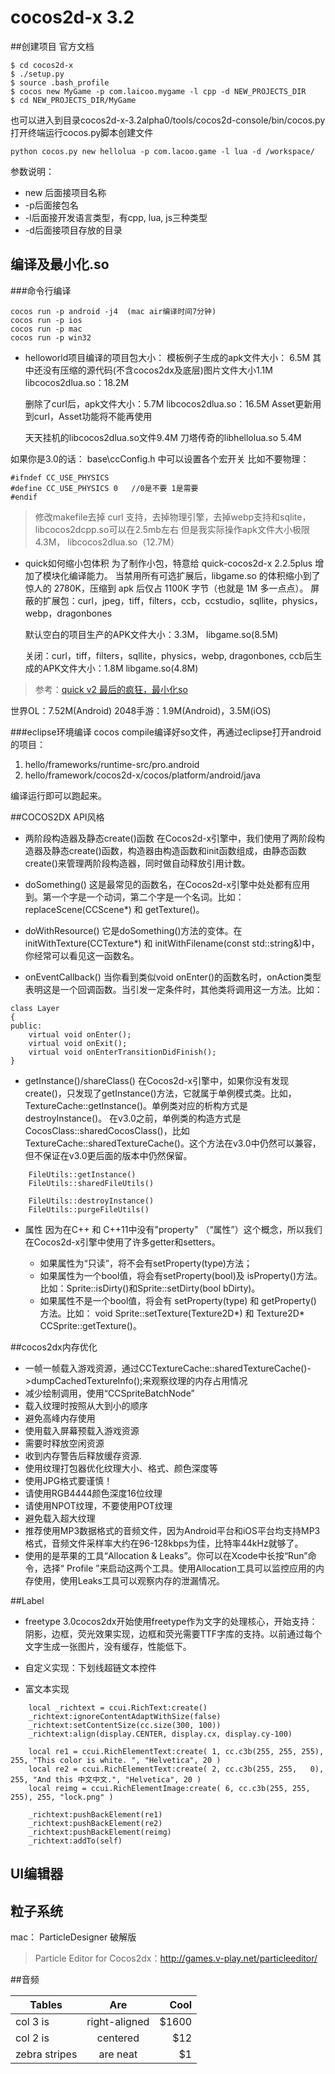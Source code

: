 
# cocos2d-x 3.2
##创建项目
官方文档
```
$ cd cocos2d-x
$ ./setup.py
$ source .bash_profile
$ cocos new MyGame -p com.laicoo.mygame -l cpp -d NEW_PROJECTS_DIR
$ cd NEW_PROJECTS_DIR/MyGame
```

也可以进入到目录cocos2d-x-3.2alpha0/tools/cocos2d-console/bin/cocos.py
打开终端运行cocos.py脚本创建文件
```
python cocos.py new hellolua -p com.lacoo.game -l lua -d /workspace/
```
参数说明：

- new 后面接项目名称
- -p后面接包名
- -l后面接开发语言类型，有cpp, lua, js三种类型
- -d后面接项目存放的目录


## 编译及最小化.so
###命令行编译
```
cocos run -p android -j4  (mac air编译时间7分钟)
cocos run -p ios
cocos run -p mac
cocos run -p win32
```

- helloworld项目编译的项目包大小：
	模板例子生成的apk文件大小： 6.5M
		其中还没有压缩的源代码(不含cocos2dx及底层)图片文件大小1.1M
		libcocos2dlua.so：18.2M
		
	删除了curl后，apk文件大小：5.7M
		libcocos2dlua.so：16.5M
	Asset更新用到curl，Asset功能将不能再使用
	
	天天挂机的libcocos2dlua.so文件9.4M
	刀塔传奇的libhellolua.so 5.4M

如果你是3.0的话： base\ccConfig.h 中可以设置各个宏开关 比如不要物理： 
```
#ifndef CC_USE_PHYSICS
#define CC_USE_PHYSICS 0   //0是不要 1是需要
#endif 
```
>修改makefile去掉 curl 支持，去掉物理引擎，去掉webp支持和sqlite，  libcocos2dcpp.so可以在2.5mb左右 
但是我实际操作apk文件大小极限4.3M， libcocos2dlua.so（12.7M）

- quick如何缩小包体积
	为了制作小包，特意给 quick-cocos2d-x 2.2.5plus 增加了模块化编译能力。
	当禁用所有可选扩展后，libgame.so 的体积缩小到了惊人的 2780K，压缩到 apk 后仅占 1100K 字节（也就是 1M 多一点点）。
	屏蔽的扩展包：curl，jpeg，tiff，filters，ccb，ccstudio，sqllite，physics，webp，dragonbones

	默认空白的项目生产的APK文件大小：3.3M， libgame.so(8.5M)
	
	关闭：curl，tiff，filters，sqllite，physics，webp,  dragonbones,  ccb后生成的APK文件大小：1.8M
	libgame.so(4.8M)

	
>	参考：[quick v2 最后的疯狂，最小化so](http://quick.cocos.org/?p=1678)

世界OL：7.52M(Android)
2048手游：1.9M(Android)，3.5M(iOS)


###eclipse环境编译
cocos compile编译好so文件，再通过eclipse打开android的项目：
1. hello/frameworks/runtime-src/pro.android
2. hello/framework/cocos2d-x/cocos/platform/android/java

编译运行即可以跑起来。


##COCOS2DX API风格

- 两阶段构造器及静态create()函数
在Cocos2d-x引擎中，我们使用了两阶段构造器及静态create()函数，构造器由构造函数和init函数组成，由静态函数create()来管理两阶段构造器，同时做自动释放引用计数。

- doSomething()
这是最常见的函数名，在Cocos2d-x引擎中处处都有应用到。第一个字是一个动词，第二个字是一个名词。比如：replaceScene(CCScene*) 和 getTexture()。

- doWithResource()
它是doSomething()方法的变体。在initWithTexture(CCTexture*) 和 initWithFilename(const std::string&)中，你经常可以看见这一函数名。

- onEventCallback()
当你看到类似void onEnter()的函数名时，onAction类型表明这是一个回调函数。当引发一定条件时，其他类将调用这一方法。比如：
```
class Layer
{
public:
    virtual void onEnter();
    virtual void onExit();
    virtual void onEnterTransitionDidFinish();
}
```

- getInstance()/shareClass()
在Cocos2d-x引擎中，如果你没有发现create()，只发现了getInstance()方法，它就属于单例模式类。比如，TextureCache::getInstance()。单例类对应的析构方式是destroyInstance()。 在v3.0之前，单例类的构造方式是CocosClass::sharedCocosClass()，比如TextureCache::sharedTextureCache()。这个方法在v3.0中仍然可以兼容，但不保证在v3.0更后面的版本中仍然保留。
```
	FileUtils::getInstance()
	FileUtils::sharedFileUtils()
	
	FileUtils::destroyInstance()
	FileUtils::purgeFileUtils()
```

- 属性
因为在C++ 和 C++11中没有"property" （“属性”）这个概念，所以我们在Cocos2d-x引擎中使用了许多getter和setters。

	- 如果属性为“只读”，将不会有setProperty(type)方法；
	- 如果属性为一个bool值，将会有setProperty(bool)及 isProperty()方法。 比如：Sprite::isDirty()和Sprite::setDirty(bool bDirty)。
	- 如果属性不是一个bool值，将会有 setProperty(type) 和 getProperty() 方法。比如： void Sprite::setTexture(Texture2D*) 和 Texture2D* CCSprite::getTexture()。


##cocos2dx内存优化

- 一帧一帧载入游戏资源，通过CCTextureCache::sharedTextureCache()->dumpCachedTextureInfo();来观察纹理的内存占用情况
- 减少绘制调用，使用“CCSpriteBatchNode”
- 载入纹理时按照从大到小的顺序
- 避免高峰内存使用
- 使用载入屏幕预载入游戏资源
- 需要时释放空闲资源
- 收到内存警告后释放缓存资源.
- 使用纹理打包器优化纹理大小、格式、颜色深度等
- 使用JPG格式要谨慎！
- 请使用RGB4444颜色深度16位纹理
- 请使用NPOT纹理，不要使用POT纹理
- 避免载入超大纹理
- 推荐使用MP3数据格式的音频文件，因为Android平台和iOS平台均支持MP3格式，音频文件采样率大约在96-128kbps为佳，比特率44kHz就够了。
- 使用的是苹果的工具“Allocation & Leaks”。你可以在Xcode中长按“Run”命令，选择“ Profile ”来启动这两个工具。使用Allocation工具可以监控应用的内存使用，使用Leaks工具可以观察内存的泄漏情况。

##Label
- freetype
3.0cocos2dx开始使用freetype作为文字的处理核心，开始支持：阴影，边框，荧光效果实现，边框和荧光需要TTF字库的支持。以前通过每个文字生成一张图片，没有缓存，性能低下。

- 自定义实现：下划线超链文本控件

- 富文本实现
```
    local _richtext = ccui.RichText:create()
    _richtext:ignoreContentAdaptWithSize(false)  
    _richtext:setContentSize(cc.size(300, 100))
    _richtext:align(display.CENTER, display.cx, display.cy-100)

    local re1 = ccui.RichElementText:create( 1, cc.c3b(255, 255, 255), 255, "This color is white. ", "Helvetica", 20 )  
    local re2 = ccui.RichElementText:create( 2, cc.c3b(255, 255,   0), 255, "And this 中文中文.", "Helvetica", 20 )  
    local reimg = ccui.RichElementImage:create( 6, cc.c3b(255, 255, 255), 255, "lock.png" )  

    _richtext:pushBackElement(re1)  
    _richtext:pushBackElement(re2)  
    _richtext:pushBackElement(reimg) 
    _richtext:addTo(self)   
```

## UI编辑器



## 粒子系统

mac： ParticleDesigner 破解版

> Particle Editor for Cocos2dx：http://games.v-play.net/particleeditor/


##音频


| Tables        | Are           | Cool  |
| ------------- |:-------------:| -----:|
| col 3 is      | right-aligned | $1600 |
| col 2 is      | centered      |   $12 |
| zebra stripes | are neat      |    $1 |

